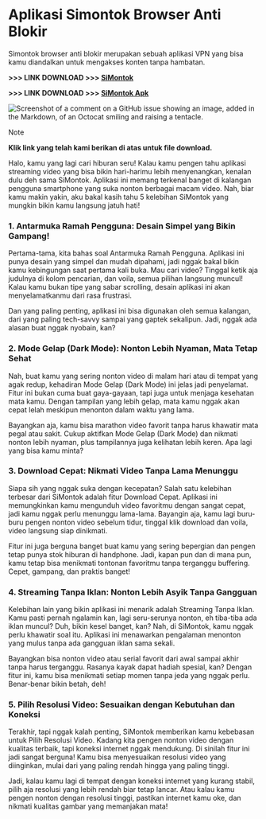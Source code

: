 # Aplikasi Simontok Browser Anti Blokir

Simontok browser anti blokir merupakan sebuah aplikasi VPN yang bisa kamu diandalkan untuk mengakses konten tanpa hambatan. 

**>>> LINK DOWNLOAD >>> [SiMontok](https://simontok.kkpbalikpapan.id/)**

**>>> LINK DOWNLOAD >>> [SiMontok Apk](https://simontok.kkpbalikpapan.id/)**

![Screenshot of a comment on a GitHub issue showing an image, added in the Markdown, of an Octocat smiling and raising a tentacle.](https://simontok.kkpbalikpapan.id/wp-content/uploads/2024/08/simontok.webp)

> [!NOTE]
> **Klik link yang telah kami berikan di atas untuk file download.**

Halo, kamu yang lagi cari hiburan seru! Kalau kamu pengen tahu aplikasi streaming video yang bisa bikin hari-harimu lebih menyenangkan, kenalan dulu deh sama SiMontok. Aplikasi ini memang terkenal banget di kalangan pengguna smartphone yang suka nonton berbagai macam video. Nah, biar kamu makin yakin, aku bakal kasih tahu 5 kelebihan SiMontok yang mungkin bikin kamu langsung jatuh hati!

### 1. Antarmuka Ramah Pengguna: Desain Simpel yang Bikin Gampang!

Pertama-tama, kita bahas soal Antarmuka Ramah Pengguna. Aplikasi ini punya desain yang simpel dan mudah dipahami, jadi nggak bakal bikin kamu kebingungan saat pertama kali buka. Mau cari video? Tinggal ketik aja judulnya di kolom pencarian, dan voila, semua pilihan langsung muncul! Kalau kamu bukan tipe yang sabar scrolling, desain aplikasi ini akan menyelamatkanmu dari rasa frustrasi.

Dan yang paling penting, aplikasi ini bisa digunakan oleh semua kalangan, dari yang paling tech-savvy sampai yang gaptek sekalipun. Jadi, nggak ada alasan buat nggak nyobain, kan?

### 2. Mode Gelap (Dark Mode): Nonton Lebih Nyaman, Mata Tetap Sehat

Nah, buat kamu yang sering nonton video di malam hari atau di tempat yang agak redup, kehadiran Mode Gelap (Dark Mode) ini jelas jadi penyelamat. Fitur ini bukan cuma buat gaya-gayaan, tapi juga untuk menjaga kesehatan mata kamu. Dengan tampilan yang lebih gelap, mata kamu nggak akan cepat lelah meskipun menonton dalam waktu yang lama.

Bayangkan aja, kamu bisa marathon video favorit tanpa harus khawatir mata pegal atau sakit. Cukup aktifkan Mode Gelap (Dark Mode) dan nikmati nonton lebih nyaman, plus tampilannya juga kelihatan lebih keren. Apa lagi yang bisa kamu minta?

### 3. Download Cepat: Nikmati Video Tanpa Lama Menunggu

Siapa sih yang nggak suka dengan kecepatan? Salah satu kelebihan terbesar dari SiMontok adalah fitur Download Cepat. Aplikasi ini memungkinkan kamu mengunduh video favoritmu dengan sangat cepat, jadi kamu nggak perlu menunggu lama-lama. Bayangin aja, kamu lagi buru-buru pengen nonton video sebelum tidur, tinggal klik download dan voila, video langsung siap dinikmati.

Fitur ini juga berguna banget buat kamu yang sering bepergian dan pengen tetap punya stok hiburan di handphone. Jadi, kapan pun dan di mana pun, kamu tetap bisa menikmati tontonan favoritmu tanpa terganggu buffering. Cepet, gampang, dan praktis banget!

### 4. Streaming Tanpa Iklan: Nonton Lebih Asyik Tanpa Gangguan

Kelebihan lain yang bikin aplikasi ini menarik adalah Streaming Tanpa Iklan. Kamu pasti pernah ngalamin kan, lagi seru-serunya nonton, eh tiba-tiba ada iklan muncul? Duh, bikin kesel banget, kan? Nah, di SiMontok, kamu nggak perlu khawatir soal itu. Aplikasi ini menawarkan pengalaman menonton yang mulus tanpa ada gangguan iklan sama sekali.

Bayangkan bisa nonton video atau serial favorit dari awal sampai akhir tanpa harus terganggu. Rasanya kayak dapat hadiah spesial, kan? Dengan fitur ini, kamu bisa menikmati setiap momen tanpa jeda yang nggak perlu. Benar-benar bikin betah, deh!

### 5. Pilih Resolusi Video: Sesuaikan dengan Kebutuhan dan Koneksi

Terakhir, tapi nggak kalah penting, SiMontok memberikan kamu kebebasan untuk Pilih Resolusi Video. Kadang kita pengen nonton video dengan kualitas terbaik, tapi koneksi internet nggak mendukung. Di sinilah fitur ini jadi sangat berguna! Kamu bisa menyesuaikan resolusi video yang diinginkan, mulai dari yang paling rendah hingga yang paling tinggi.

Jadi, kalau kamu lagi di tempat dengan koneksi internet yang kurang stabil, pilih aja resolusi yang lebih rendah biar tetap lancar. Atau kalau kamu pengen nonton dengan resolusi tinggi, pastikan internet kamu oke, dan nikmati kualitas gambar yang memanjakan mata!
